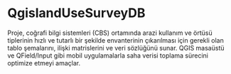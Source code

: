 # QgislandUseSurveyDB
Proje, coğrafi bilgi sistemleri (CBS) ortamında arazi kullanım ve örtüsü tiplerinin hızlı ve tutarlı bir şekilde envanterinin çıkarılması için gerekli olan tablo şemalarını, ilişki matrislerini ve veri sözlüğünü sunar. QGIS masaüstü ve QField/Input gibi mobil uygulamalarla saha verisi toplama sürecini optimize etmeyi amaçlar.
